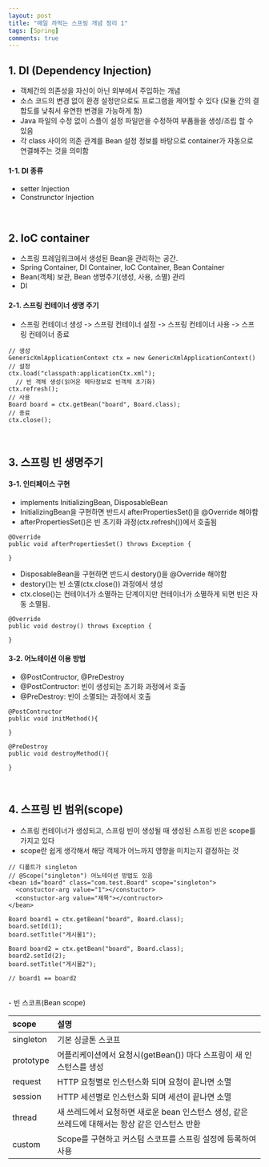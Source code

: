 ```yaml
---
layout: post
title: "매일 까먹는 스프링 개념 정리 1"
tags: [Spring]
comments: true
---
```


## 1. DI (Dependency Injection)  
- 객체간의 의존성을 자신이 아닌 외부에서 주입하는 개념
- 소스 코드의 변경 없이 환경 설정만으로도 프로그램을 제어할 수 있다 (모듈 간의 결합도를 낮춰서 유연한 변경을 가능하게 함)
- Java 파일의 수정 없이 스플이 설정 파일만을 수정하여 부품들을 생성/조립 할 수 있음
- 각 class 사이의 의존 관계를 Bean 설정 정보를 바탕으로 container가 자동으로 연결해주는 것을 의미함

#### 1-1. DI 종류  
- setter Injection
- Construnctor Injection

<br>

## 2. IoC container
- 스프링 프레임워크에서 생성된 Bean을 관리하는 공간.
- Spring Container, DI Container, IoC Container, Bean Container
- Bean(객체) 보관, Bean 생명주기(생성, 사용, 소멸) 관리
- DI

#### 2-1. 스프링 컨테이너 생명 주기
- 스프링 컨테이너 생성 -> 스프링 컨테이너 설정 -> 스프링 컨테이너 사용 -> 스프링 컨테이너 종료

```
// 생성
GenericXmlApplicationContext ctx = new GenericXmlApplicationContext()
// 설정
ctx.load("classpath:applicationCtx.xml");
  // 빈 객체 생성(읽어온 메타정보로 빈객체 초기화)
ctx.refresh();
// 사용
Board board = ctx.getBean("board", Board.class);
// 종료
ctx.close();
```

<br>

## 3. 스프링 빈 생명주기
#### 3-1. 인터페이스 구현
- implements InitializingBean, DisposableBean
- InitializingBean을 구현하면 반드시 afterPropertiesSet()을 @Override 해야함
- afterPropertiesSet()은 빈 초기화 과정(ctx.refresh())에서 호출됨  

```
@Override
public void afterPropertiesSet() throws Exception {

}
```

- DisposableBean을 구현하면 반드시 destory()을 @Override 해야함
- destory()는 빈 소멸(ctx.close()) 과정에서 생성
- ctx.close()는 컨테이너가 소멸하는 단계이지만 컨테이너가 소멸하게 되면 빈은 자동 소멸됨.    

```
@Override
public void destroy() throws Exception {

}
```

#### 3-2. 어노테이션 이용 방법
- @PostContructor, @PreDestroy  
- @PostContructor: 빈이 생성되는 초기화 과정에서 호출
- @PreDestroy: 빈이 소멸되는 과정에서 호출    

```
@PostContructor
public void initMethod(){

}

@PreDestroy
public void destroyMethod(){

}
```

<br>

## 4. 스프링 빈 범위(scope)
- 스프링 컨테이너가 생성되고, 스프링 빈이 생성될 때 생성된 스프링 빈은 scope를 가지고 있다
- scope란 쉽게 생각해서 해당 객체가 어느까지 영향을 미치는지 결정하는 것  


```
// 디폴트가 singleton
// @Scope("singleton") 어노테이션 방법도 있음
<bean id="board" class="com.test.Board" scope="singleton">
  <constuctor-arg value="1"></constuctor>
  <constuctor-arg value="제목"></contructor>
</bean>

Board board1 = ctx.getBean("board", Board.class);
board.setId(1);
board.setTitle("게시물1");

Board board2 = ctx.getBean("board", Board.class);
board2.setId(2);
board.setTitle("게시물2");

// board1 == board2
```  

<br>
- 빈 스코프(Bean scope)

| scope | 설명 |
|:-----|:----|
| singleton |  기본 싱글톤 스코프  |
| prototype |  어플리케이션에서 요청시(getBean()) 마다 스프링이 새 인스턴스를 생성  |
| request |  HTTP 요청별로 인스턴스화 되며 요청이 끝나면 소멸 |
| session |  HTTP 세션별로 인스턴스화 되며 세션이 끝나면 소멸 |
| thread |  새 쓰레드에서 요청하면 새로운 bean 인스턴스 생성, 같은 쓰레드에 대해서는 항상 같은 인스턴스 반환  |
| custom |  Scope를 구현하고 커스텀 스코프를 스프링 설정에 등록하여 사용 |
